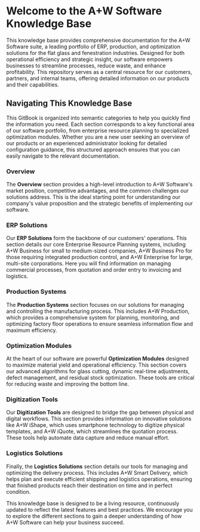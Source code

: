 # Welcome to the A+W Software Knowledge Base

This knowledge base provides comprehensive documentation for the A+W Software suite, a leading portfolio of ERP, production, and optimization solutions for the flat glass and fenestration industries. Designed for both operational efficiency and strategic insight, our software empowers businesses to streamline processes, reduce waste, and enhance profitability. This repository serves as a central resource for our customers, partners, and internal teams, offering detailed information on our products and their capabilities.

## Navigating This Knowledge Base

This GitBook is organized into semantic categories to help you quickly find the information you need. Each section corresponds to a key functional area of our software portfolio, from enterprise resource planning to specialized optimization modules. Whether you are a new user seeking an overview of our products or an experienced administrator looking for detailed configuration guidance, this structured approach ensures that you can easily navigate to the relevant documentation.

### Overview

The **Overview** section provides a high-level introduction to A+W Software's market position, competitive advantages, and the common challenges our solutions address. This is the ideal starting point for understanding our company's value proposition and the strategic benefits of implementing our software.

### ERP Solutions

Our **ERP Solutions** form the backbone of our customers' operations. This section details our core Enterprise Resource Planning systems, including A+W Business for small to medium-sized companies, A+W Business Pro for those requiring integrated production control, and A+W Enterprise for large, multi-site corporations. Here you will find information on managing commercial processes, from quotation and order entry to invoicing and logistics.

### Production Systems

The **Production Systems** section focuses on our solutions for managing and controlling the manufacturing process. This includes A+W Production, which provides a comprehensive system for planning, monitoring, and optimizing factory floor operations to ensure seamless information flow and maximum efficiency.

### Optimization Modules

At the heart of our software are powerful **Optimization Modules** designed to maximize material yield and operational efficiency. This section covers our advanced algorithms for glass cutting, dynamic real-time adjustments, defect management, and residual stock optimization. These tools are critical for reducing waste and improving the bottom line.

### Digitization Tools

Our **Digitization Tools** are designed to bridge the gap between physical and digital workflows. This section provides information on innovative solutions like A+W iShape, which uses smartphone technology to digitize physical templates, and A+W iQuote, which streamlines the quotation process. These tools help automate data capture and reduce manual effort.

### Logistics Solutions

Finally, the **Logistics Solutions** section details our tools for managing and optimizing the delivery process. This includes A+W Smart Delivery, which helps plan and execute efficient shipping and logistics operations, ensuring that finished products reach their destination on time and in perfect condition.

This knowledge base is designed to be a living resource, continuously updated to reflect the latest features and best practices. We encourage you to explore the different sections to gain a deeper understanding of how A+W Software can help your business succeed.
